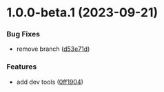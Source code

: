 # 1.0.0-beta.1 (2023-09-21)


### Bug Fixes

* remove branch ([d53e71d](https://github.com/eavam/smoke-pack/commit/d53e71de0ca47cadc3b3d3d3fc769b0de01e6272))


### Features

* add dev tools ([0ff1904](https://github.com/eavam/smoke-pack/commit/0ff19041ec79f8e04e6df78bcd704de2384efca9))

